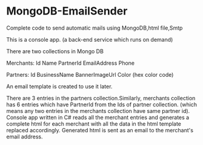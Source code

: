 # MongoDB-EmailSender
Complete code to send automatic mails using MongoDB,html file,Smtp

This is a console app. (a back-end service which runs on demand)

There are two collections in Mongo DB

Merchants:
Id
Name
PartnerId
EmailAddress
Phone

Partners:
Id
BusinessName
BannerImageUrl
Color (hex color code)

An email template is created to use it later.

There are 3 entries in the partners collection.Similarly, merchants collection has 6 entries which have PartnerId from the Ids of partner collection. (which means any two entries in the merchants collection have same partner id).
Console app written in C# reads all the merchant entries and generates a complete html for each merchant with all the data in the html template replaced accordingly. Generated html is sent as an email to the merchant's email address.
